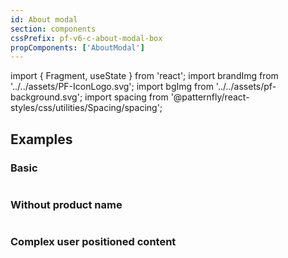 ```yaml
---
id: About modal
section: components
cssPrefix: pf-v6-c-about-modal-box
propComponents: ['AboutModal']
---
```

import { Fragment, useState } from 'react';
import brandImg from '../../assets/PF-IconLogo.svg';
import bgImg from '../../assets/pf-background.svg';
import spacing from '@patternfly/react-styles/css/utilities/Spacing/spacing';

## Examples
### Basic
```ts file="./AboutModalBasic.tsx"
```

### Without product name
```ts file="./AboutModalWithoutProductName.tsx"
```

### Complex user positioned content
```ts file="./AboutModalComplexUserPositionedContent.tsx"
```

